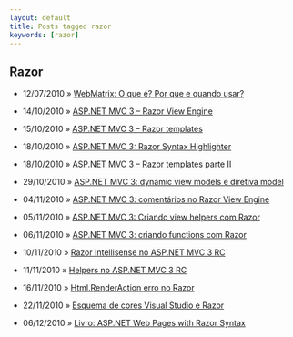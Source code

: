 ```yaml
---
layout: default
title: Posts tagged razor
keywords: [razor]
---
```

<h2 class="category">Razor</h2>
<ul class="posts">
<li>
<p>
<span class="date">12/07/2010</span> &raquo; 
<a href="/blog/webmatrix-o-que-e-por-que-usar">WebMatrix: O que é? Por que e quando usar?</a>
</p>
</li> 
<li>
<p>
<span class="date">14/10/2010</span> &raquo; 
<a href="/blog/asp-net-mvc-3-razor-view-engine">ASP.NET MVC 3 – Razor View Engine</a>
</p>
</li> 
<li>
<p>
<span class="date">15/10/2010</span> &raquo; 
<a href="/blog/asp-net-mvc-3-razor-templates">ASP.NET MVC 3 – Razor templates</a>
</p>
</li> 
<li>
<p>
<span class="date">18/10/2010</span> &raquo; 
<a href="/blog/asp-net-mvc-3-razor-syntax-highlighter">ASP.NET MVC 3: Razor Syntax Highlighter</a>
</p>
</li> 
<li>
<p>
<span class="date">18/10/2010</span> &raquo; 
<a href="/blog/asp-net-mvc-3-razor-templates-parte-ii">ASP.NET MVC 3 – Razor templates parte II</a>
</p>
</li> 
<li>
<p>
<span class="date">29/10/2010</span> &raquo; 
<a href="/blog/asp-net-mvc-3-dynamic-view-models-e-diretiva-model">ASP.NET MVC 3: dynamic view models e diretiva model</a>
</p>
</li> 
<li>
<p>
<span class="date">04/11/2010</span> &raquo; 
<a href="/blog/asp-net-mvc-3-comentarios-no-razor-view-engine">ASP.NET MVC 3: comentários no Razor View Engine</a>
</p>
</li> 
<li>
<p>
<span class="date">05/11/2010</span> &raquo; 
<a href="/blog/asp-net-mvc-3-criando-view-helpers-com-razor">ASP.NET MVC 3: Criando view helpers com Razor</a>
</p>
</li> 
<li>
<p>
<span class="date">06/11/2010</span> &raquo; 
<a href="/blog/asp-net-mvc-3-criando-functions-com-razor">ASP.NET MVC 3: criando functions com Razor</a>
</p>
</li> 
<li>
<p>
<span class="date">10/11/2010</span> &raquo; 
<a href="/blog/razor-intellisense-no-asp-net-mvc-3-rc">Razor Intellisense no ASP.NET MVC 3 RC</a>
</p>
</li> 
<li>
<p>
<span class="date">11/11/2010</span> &raquo; 
<a href="/blog/helpers-no-asp-net-mvc-3-rc">Helpers no ASP.NET MVC 3 RC</a>
</p>
</li> 
<li>
<p>
<span class="date">16/11/2010</span> &raquo; 
<a href="/blog/html-renderaction-erro-no-razor">Html.RenderAction erro no Razor</a>
</p>
</li> 
<li>
<p>
<span class="date">22/11/2010</span> &raquo; 
<a href="/blog/esquema-de-cores-visual-studio-e-razor">Esquema de cores Visual Studio e Razor</a>
</p>
</li> 
<li>
<p>
<span class="date">06/12/2010</span> &raquo; 
<a href="/blog/livro-asp-net-web-pages-with-razor-syntax">Livro: ASP.NET Web Pages with Razor Syntax</a>
</p>
</li> 
</ul>
